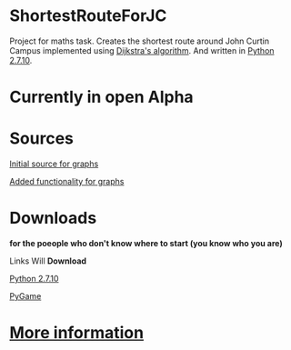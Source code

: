 # ShortestRouteForJC
Project for maths task. Creates the shortest route around John Curtin Campus implemented using [Dijkstra's algorithm](https://github.com/J-tt/ShortestRouteForJC/wiki/Dijkstra's-Algorithm). And written in [Python 2.7.10](https://github.com/J-tt/ShortestRouteForJC/wiki/Python-2.7).

# Currently in open Alpha


# Sources

[Initial source for graphs](https://www.python.org/doc/essays/graphs/ "Python Graphs")

[Added functionality for graphs](http://geekly-yours.blogspot.com.au/2014/03/dijkstra-algorithm-python-example-source-code-shortest-path.html "Article by geekly-yours on graphs")

# Downloads
**for the poeople who don't know where to start (you know who you are)**

Links Will **Download**

[Python 2.7.10](https://www.python.org/ftp/python/2.7.10/python-2.7.10.msi)

[PyGame](http://pygame.org/ftp/pygame-1.9.1.win32-py2.7.msi)

# [More information](https://github.com/J-tt/ShortestRouteForJC/wiki)

